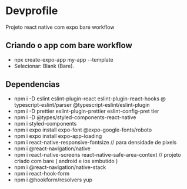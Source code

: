 # Devprofile
Projeto react native com expo bare workflow

## Criando o app com bare workflow
- npx create-expo-app my-app --template
- Selecionar:  Blank (Bare).

## Dependencias
- npm i -D eslint eslint-plugin-react eslint-plugin-react-hooks @
typescript-eslint/parser @typescript-eslint/eslint-plugin
- npm i -D prettier eslint-plugin-prettier eslint-config-pret
tier
- npm i -D  @types/styled-components-react-native
- npm i styled-components
- npm i  expo install expo-font @expo-google-fonts/roboto
- npm i  expo install expo-app-loading
- npm i react-native-responsive-fontsize // para densidade de pixels
- npm i @react-navigation/native
- npm i react-native-screens react-native-safe-area-context // projeto criado com bare ( android e ios embutido )
- npm i @react-navigation/native-stack
- npm i react-hook-form
- npm i @hookform/resolvers yup

